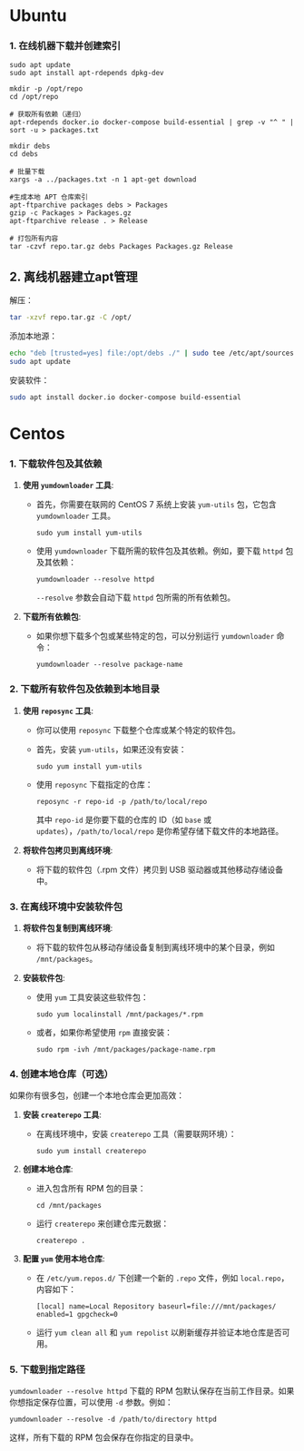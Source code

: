 # Ubuntu

### 1. 在线机器下载并创建索引

```
sudo apt update
sudo apt install apt-rdepends dpkg-dev
```

```
mkdir -p /opt/repo
cd /opt/repo

# 获取所有依赖（递归）
apt-rdepends docker.io docker-compose build-essential | grep -v "^ " | sort -u > packages.txt
```

```
mkdir debs
cd debs

# 批量下载
xargs -a ../packages.txt -n 1 apt-get download
```

```
#生成本地 APT 仓库索引
apt-ftparchive packages debs > Packages
gzip -c Packages > Packages.gz
apt-ftparchive release . > Release

# 打包所有内容
tar -czvf repo.tar.gz debs Packages Packages.gz Release
```

## 2. 离线机器建立apt管理

解压：
```bash
tar -xzvf repo.tar.gz -C /opt/
```
添加本地源：
```bash
echo "deb [trusted=yes] file:/opt/debs ./" | sudo tee /etc/apt/sources.list.d/offline-docker.list
sudo apt update
```

安装软件：
```bash
sudo apt install docker.io docker-compose build-essential
```

# Centos

### 1. **下载软件包及其依赖**

1. **使用 `yumdownloader` 工具**:
    
    - 首先，你需要在联网的 CentOS 7 系统上安装 `yum-utils` 包，它包含 `yumdownloader` 工具。
        
        `sudo yum install yum-utils`
        
    - 使用 `yumdownloader` 下载所需的软件包及其依赖。例如，要下载 `httpd` 包及其依赖：
        
        `yumdownloader --resolve httpd`
        
        `--resolve` 参数会自动下载 `httpd` 包所需的所有依赖包。
2. **下载所有依赖包**:
    
    - 如果你想下载多个包或某些特定的包，可以分别运行 `yumdownloader` 命令：
        
        `yumdownloader --resolve package-name`
        

### 2. **下载所有软件包及依赖到本地目录**

1. **使用 `reposync` 工具**:
    
    - 你可以使用 `reposync` 下载整个仓库或某个特定的软件包。
    - 首先，安装 `yum-utils`，如果还没有安装：
        
        `sudo yum install yum-utils`
        
    - 使用 `reposync` 下载指定的仓库：
        
        `reposync -r repo-id -p /path/to/local/repo`
        
        其中 `repo-id` 是你要下载的仓库的 ID（如 `base` 或 `updates`），`/path/to/local/repo` 是你希望存储下载文件的本地路径。
2. **将软件包拷贝到离线环境**:
    
    - 将下载的软件包（.rpm 文件）拷贝到 USB 驱动器或其他移动存储设备中。

### 3. **在离线环境中安装软件包**

1. **将软件包复制到离线环境**:
    
    - 将下载的软件包从移动存储设备复制到离线环境中的某个目录，例如 `/mnt/packages`。
2. **安装软件包**:
    
    - 使用 `yum` 工具安装这些软件包：
        
        `sudo yum localinstall /mnt/packages/*.rpm`
        
    - 或者，如果你希望使用 `rpm` 直接安装：
        
        `sudo rpm -ivh /mnt/packages/package-name.rpm`
        

### 4. **创建本地仓库（可选）**

如果你有很多包，创建一个本地仓库会更加高效：

1. **安装 `createrepo` 工具**:
    
    - 在离线环境中，安装 `createrepo` 工具（需要联网环境）：
        
        `sudo yum install createrepo`
        
2. **创建本地仓库**:
    
    - 进入包含所有 RPM 包的目录：
        
        `cd /mnt/packages`
        
    - 运行 `createrepo` 来创建仓库元数据：
        
        `createrepo .`
        
3. **配置 `yum` 使用本地仓库**:
    
    - 在 `/etc/yum.repos.d/` 下创建一个新的 `.repo` 文件，例如 `local.repo`，内容如下：
        
        `[local] name=Local Repository baseurl=file:///mnt/packages/ enabled=1 gpgcheck=0`
        
    - 运行 `yum clean all` 和 `yum repolist` 以刷新缓存并验证本地仓库是否可用。

### 5. 下载到指定路径
`yumdownloader --resolve httpd` 下载的 RPM 包默认保存在当前工作目录。如果你想指定保存位置，可以使用 `-d` 参数。例如：

`yumdownloader --resolve -d /path/to/directory httpd`

这样，所有下载的 RPM 包会保存在你指定的目录中。

